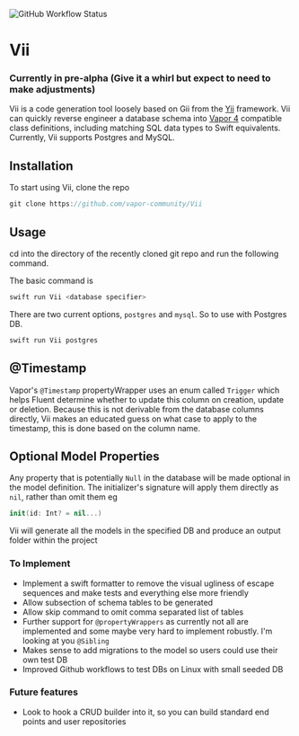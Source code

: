 ![GitHub Workflow Status](https://img.shields.io/github/workflow/status/vapor-community/Vii/test)

# Vii

### Currently in pre-alpha (Give it a whirl but expect to need to make adjustments)

Vii is a code generation tool loosely based on Gii from the [Yii](https://github.com/yiisoft/yii2) framework. Vii can quickly reverse engineer a database schema into [Vapor 4](https://github.com/vapor) compatible class definitions, including matching SQL data types to Swift equivalents. Currently, Vii supports Postgres and MySQL. 

## Installation
To start using Vii, clone the repo

```swift
git clone https://github.com/vapor-community/Vii
```

## Usage
cd into the directory of the recently cloned git repo and run the following command.

The basic command is
```swift
swift run Vii <database specifier>
```

There are two current options, `postgres` and `mysql`. 
So to use with Postgres DB.

```swift
swift run Vii postgres
```

## @Timestamp
Vapor's `@Timestamp` propertyWrapper uses an enum called `Trigger` which helps Fluent determine whether to update this column on creation, update or deletion. Because this is not derivable from the database columns directly, Vii makes an educated guess on what case to apply to the timestamp, this is done based on the column name.

## Optional Model Properties
Any property that is potentially `Null` in the database will be made optional in the model definition. The initializer's signature will apply them directly as `nil`, rather than omit them eg
```swift
init(id: Int? = nil...)
```

Vii will generate all the models in the specified DB and produce an output folder within the project

### To Implement
- Implement a swift formatter to remove the visual ugliness of escape sequences and make tests and everything else more friendly
- Allow subsection of schema tables to be generated
- Allow skip command to omit comma separated list of tables
- Further support for `@propertyWrappers` as currently not all are implemented and some maybe very hard to implement robustly. I'm looking at you `@Sibling`
- Makes sense to add migrations to the model so users could use their own test DB
- Improved Github workflows to test DBs on Linux with small seeded DB

### Future features
- Look to hook a CRUD builder into it, so you can build standard end points and user repositories

